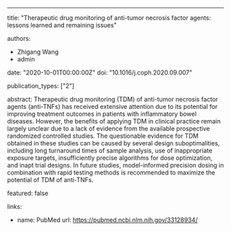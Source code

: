 ---
title: "Therapeutic drug monitoring of anti-tumor necrosis factor agents: lessons learned and remaining issues"

authors:
- Zhigang Wang
- admin

date: "2020-10-01T00:00:00Z"
doi: "10.1016/j.coph.2020.09.007"

publication_types: ["2"]

abstract: Therapeutic drug monitoring (TDM) of anti-tumor necrosis factor agents (anti-TNFs) has received extensive attention due to its potential for improving treatment outcomes in patients with inflammatory bowel diseases. However, the benefits of applying TDM in clinical practice remain largely unclear due to a lack of evidence from the available prospective randomized controlled studies. The questionable evidence for TDM obtained in these studies can be caused by several design suboptimalities, including long turnaround times of sample analysis, use of inappropriate exposure targets, insufficiently precise algorithms for dose optimization, and inapt trial designs. In future studies, model-informed precision dosing in combination with rapid testing methods is recommended to maximize the potential of TDM of anti-TNFs.

featured: false

links:
- name: PubMed
url: https://pubmed.ncbi.nlm.nih.gov/33128934/
